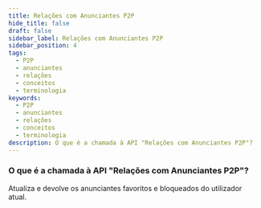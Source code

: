 ```yaml
---
title: Relações com Anunciantes P2P
hide_title: false
draft: false
sidebar_label: Relações com Anunciantes P2P
sidebar_position: 4
tags:
  - P2P
  - anunciantes
  - relações
  - conceitos
  - terminologia
keywords:
  - P2P
  - anunciantes
  - relações
  - conceitos
  - terminologia
description: O que é a chamada à API "Relações com Anunciantes P2P"?
---
```


### O que é a chamada à API "Relações com Anunciantes P2P"?

Atualiza e devolve os anunciantes favoritos e bloqueados do utilizador atual.
